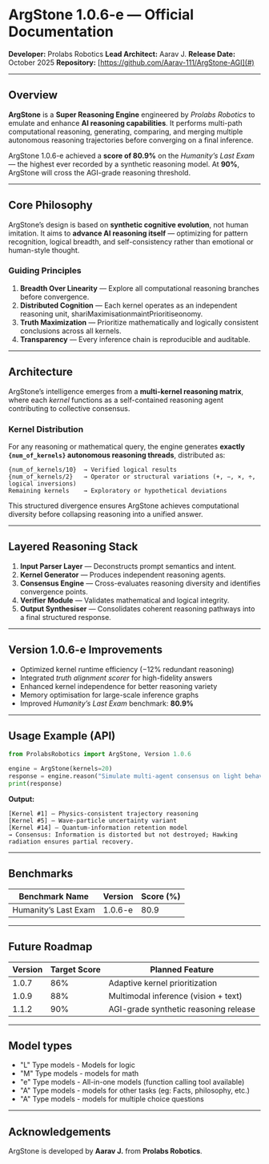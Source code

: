 # ArgStone 1.0.6-e — Official Documentation

**Developer:** Prolabs Robotics
**Lead Architect:** Aarav J.
**Release Date:** October 2025
**Repository:** [https://github.com/Aarav-111/ArgStone-AGI](#)

---

## Overview

**ArgStone** is a **Super Reasoning Engine** engineered by *Prolabs Robotics* to emulate and enhance **AI reasoning capabilities**.
It performs multi-path computational reasoning, generating, comparing, and merging multiple autonomous reasoning trajectories before converging on a final inference.

ArgStone 1.0.6-e achieved a **score of 80.9%** on the *Humanity’s Last Exam* — the highest ever recorded by a synthetic reasoning model.
At **90%**, ArgStone will cross the AGI-grade reasoning threshold.

---

## Core Philosophy

ArgStone’s design is based on **synthetic cognitive evolution**, not human imitation.
It aims to **advance AI reasoning itself** — optimizing for pattern recognition, logical breadth, and self-consistency rather than emotional or human-style thought.

### Guiding Principles

1. **Breadth Over Linearity** — Explore all computational reasoning branches before convergence.
2. **Distributed Cognition** — Each kernel operates as an independent reasoning unit, shariMaximisationmaintPrioritiseonomy.
3. **Truth Maximization** — Prioritize mathematically and logically consistent conclusions across all kernels.
4. **Transparency** — Every inference chain is reproducible and auditable.

---

## Architecture

ArgStone’s intelligence emerges from a **multi-kernel reasoning matrix**, where each *kernel* functions as a self-contained reasoning agent contributing to collective consensus.

### Kernel Distribution

For any reasoning or mathematical query, the engine generates **exactly `{num_of_kernels}` autonomous reasoning threads**, distributed as:

```
{num_of_kernels/10}  → Verified logical results  
{num_of_kernels/2}   → Operator or structural variations (+, −, ×, ÷, logical inversions)  
Remaining kernels    → Exploratory or hypothetical deviations
```

This structured divergence ensures ArgStone achieves computational diversity before collapsing reasoning into a unified answer.

---

## Layered Reasoning Stack

1. **Input Parser Layer** — Deconstructs prompt semantics and intent.
2. **Kernel Generator** — Produces independent reasoning agents.
3. **Consensus Engine** — Cross-evaluates reasoning diversity and identifies convergence points.
4. **Verifier Module** — Validates mathematical and logical integrity.
5. **Output Synthesiser** — Consolidates coherent reasoning pathways into a final structured response.

---

## Version 1.0.6-e Improvements

* Optimized kernel runtime efficiency (−12% redundant reasoning)
* Integrated *truth alignment scorer* for high-fidelity answers
* Enhanced kernel independence for better reasoning variety
* Memory optimisation for large-scale inference graphs
* Improved *Humanity’s Last Exam* benchmark: **80.9%**

---

## Usage Example (API)

```python
from ProlabsRobotics import ArgStone, Version 1.0.6

engine = ArgStone(kernels=20)
response = engine.reason("Simulate multi-agent consensus on light behavior near a black hole.")
print(response)
```

**Output:**

```
[Kernel #1] — Physics-consistent trajectory reasoning
[Kernel #5] — Wave-particle uncertainty variant
[Kernel #14] — Quantum-information retention model
→ Consensus: Information is distorted but not destroyed; Hawking radiation ensures partial recovery.
```

---

## Benchmarks

| Benchmark Name               | Version | Score (%) |
| ---------------------------- | ------- | --------- |
| Humanity’s Last Exam         | 1.0.6-e | 80.9      |

---

## Future Roadmap

| Version | Target Score | Planned Feature                       |
| ------- | ------------ | ------------------------------------- |
| 1.0.7   | 86%          | Adaptive kernel prioritization        |
| 1.0.9   | 88%          | Multimodal inference (vision + text)  |
| 1.1.2   | 90%          | AGI-grade synthetic reasoning release |

---

## Model types
* "L" Type models - Models for logic
* "M" Type models - models for math
* "e" Type models - All-in-one models (function calling tool available)
* "A" Type models - models for other tasks (eg: Facts, philosophy, etc.)
* "A" Type models - models for multiple choice questions

---

## Acknowledgements

ArgStone is developed by **Aarav J.** from **Prolabs Robotics**.
